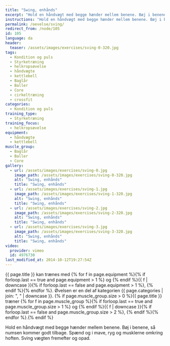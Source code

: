 ```yaml
---
title: "Swing, enhånds"
excerpt: "Hold en håndvægt med begge hænder mellem benene. Bøj i benene, så numsen kommer godt tilbage. Spænd og i mave, ryg og musklerne omkring hoften. Sving vægten fremefter og opad."
instructions: "Hold en håndvægt med begge hænder mellem benene. Bøj i benene, så numsen kommer godt tilbage. Spænd og i mave, ryg og musklerne omkring hoften. Sving vægten fremefter og opad."
permalink: /oevelse/sving/
redirect_from: /node/105
id: 105
language: da
header:
  teaser: /assets/images/exercises/sving-0-320.jpg
tags:
  - Kondition og puls
  - Styrketræning
  - helkropsøvelse
  - håndvægte
  - kettlebell
  - Baglår
  - Baller
  - Core
  - cirkeltræning
  - crossfit
categories:
  - Kondition og puls
training_type:
  - Styrketræning
training_focus:
  - helkropsøvelse
equipment:
  - håndvægte
  - kettlebell
muscle_group:
  - Baglår
  - Baller
  - Core
gallery:
  - url: /assets/images/exercises/sving-0.jpg
    image_path: /assets/images/exercises/sving-0-320.jpg
    alt: "Swing, enhånds"
    title: "Swing, enhånds"
  - url: /assets/images/exercises/sving-1.jpg
    image_path: /assets/images/exercises/sving-1-320.jpg
    alt: "Swing, enhånds"
    title: "Swing, enhånds"
  - url: /assets/images/exercises/sving-2.jpg
    image_path: /assets/images/exercises/sving-2-320.jpg
    alt: "Swing, enhånds"
    title: "Swing, enhånds"
  - url: /assets/images/exercises/sving-3.jpg
    image_path: /assets/images/exercises/sving-3-320.jpg
    alt: "Swing, enhånds"
    title: "Swing, enhånds"
video:
  provider: vimeo
  id: 4976730
last_modified_at: 2014-10-12T19:27:54Z
---
```

{{ page.title }} kan trænes med {% for f in page.equipment %}{% if forloop.last == true and page.equipment > 1 %} og {% endif %}{{ f | downcase  }}{% if forloop.last == false and page.equipment > 1 %}, {% endif %}{% endfor %}. Øvelsen er en del af kategorien {{ page.categories | join: ", " | downcase }}. {% if page.muscle_group.size > 0 %}{{ page.title }} træner {% for f in page.muscle_group %}{% if forloop.last == true and page.muscle_group.size > 1 %} og {% endif %}{{ f | downcase }}{% if forloop.last == false and page.muscle_group.size > 2 %}, {% endif %}{% endfor %}.{% endif %}

Hold en håndvægt med begge hænder mellem benene. Bøj i benene, så numsen kommer godt tilbage. Spænd og i mave, ryg og musklerne omkring hoften. Sving vægten fremefter og opad.
